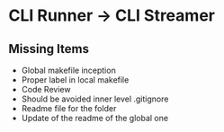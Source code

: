 # CLI Runner -> CLI Streamer


## Missing Items

- Global makefile inception
- Proper label in local makefile
- Code Review
- Should be avoided inner level .gitignore
- Readme file for the folder
- Update of the readme of the global one